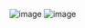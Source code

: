 ![image](https://github.com/user-attachments/assets/b6594ba1-6e98-4542-8925-17f3c8655595)
![image](https://github.com/user-attachments/assets/baef9775-7285-41ce-8a4c-53008dddd313)
